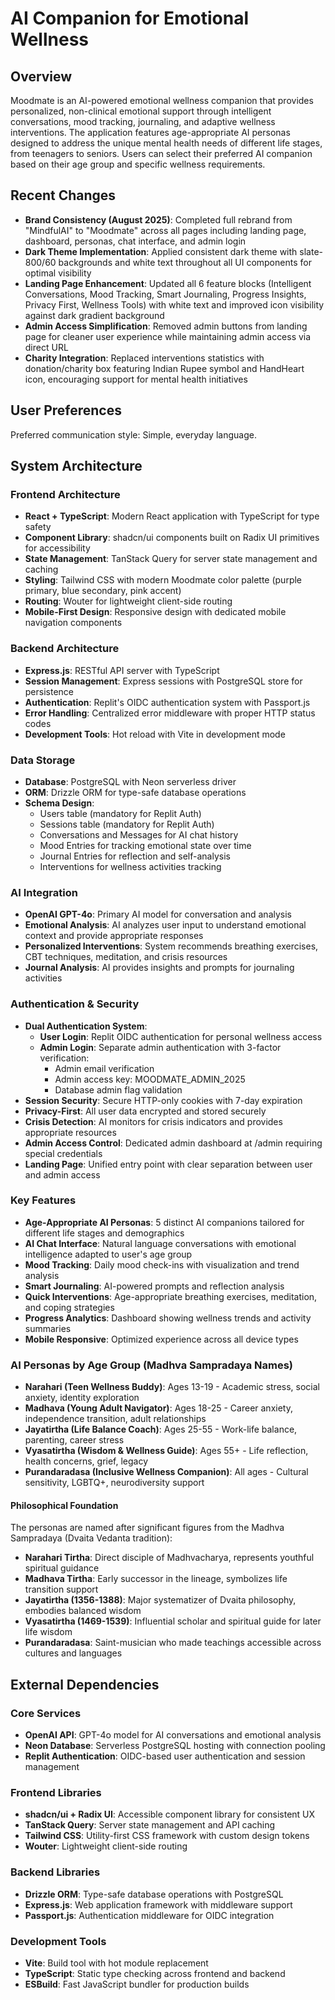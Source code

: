 # AI Companion for Emotional Wellness

## Overview

Moodmate is an AI-powered emotional wellness companion that provides personalized, non-clinical emotional support through intelligent conversations, mood tracking, journaling, and adaptive wellness interventions. The application features age-appropriate AI personas designed to address the unique mental health needs of different life stages, from teenagers to seniors. Users can select their preferred AI companion based on their age group and specific wellness requirements.

## Recent Changes

- **Brand Consistency (August 2025)**: Completed full rebrand from "MindfulAI" to "Moodmate" across all pages including landing page, dashboard, personas, chat interface, and admin login
- **Dark Theme Implementation**: Applied consistent dark theme with slate-800/60 backgrounds and white text throughout all UI components for optimal visibility
- **Landing Page Enhancement**: Updated all 6 feature blocks (Intelligent Conversations, Mood Tracking, Smart Journaling, Progress Insights, Privacy First, Wellness Tools) with white text and improved icon visibility against dark gradient background
- **Admin Access Simplification**: Removed admin buttons from landing page for cleaner user experience while maintaining admin access via direct URL
- **Charity Integration**: Replaced interventions statistics with donation/charity box featuring Indian Rupee symbol and HandHeart icon, encouraging support for mental health initiatives

## User Preferences

Preferred communication style: Simple, everyday language.

## System Architecture

### Frontend Architecture
- **React + TypeScript**: Modern React application with TypeScript for type safety
- **Component Library**: shadcn/ui components built on Radix UI primitives for accessibility
- **State Management**: TanStack Query for server state management and caching
- **Styling**: Tailwind CSS with modern Moodmate color palette (purple primary, blue secondary, pink accent)
- **Routing**: Wouter for lightweight client-side routing
- **Mobile-First Design**: Responsive design with dedicated mobile navigation components

### Backend Architecture
- **Express.js**: RESTful API server with TypeScript
- **Session Management**: Express sessions with PostgreSQL store for persistence
- **Authentication**: Replit's OIDC authentication system with Passport.js
- **Error Handling**: Centralized error middleware with proper HTTP status codes
- **Development Tools**: Hot reload with Vite in development mode

### Data Storage
- **Database**: PostgreSQL with Neon serverless driver
- **ORM**: Drizzle ORM for type-safe database operations
- **Schema Design**: 
  - Users table (mandatory for Replit Auth)
  - Sessions table (mandatory for Replit Auth)
  - Conversations and Messages for AI chat history
  - Mood Entries for tracking emotional state over time
  - Journal Entries for reflection and self-analysis
  - Interventions for wellness activities tracking

### AI Integration
- **OpenAI GPT-4o**: Primary AI model for conversation and analysis
- **Emotional Analysis**: AI analyzes user input to understand emotional context and provide appropriate responses
- **Personalized Interventions**: System recommends breathing exercises, CBT techniques, meditation, and crisis resources
- **Journal Analysis**: AI provides insights and prompts for journaling activities

### Authentication & Security
- **Dual Authentication System**: 
  - **User Login**: Replit OIDC authentication for personal wellness access
  - **Admin Login**: Separate admin authentication with 3-factor verification:
    - Admin email verification
    - Admin access key: MOODMATE_ADMIN_2025
    - Database admin flag validation
- **Session Security**: Secure HTTP-only cookies with 7-day expiration
- **Privacy-First**: All user data encrypted and stored securely
- **Crisis Detection**: AI monitors for crisis indicators and provides appropriate resources
- **Admin Access Control**: Dedicated admin dashboard at /admin requiring special credentials
- **Landing Page**: Unified entry point with clear separation between user and admin access

### Key Features
- **Age-Appropriate AI Personas**: 5 distinct AI companions tailored for different life stages and demographics
- **AI Chat Interface**: Natural language conversations with emotional intelligence adapted to user's age group
- **Mood Tracking**: Daily mood check-ins with visualization and trend analysis
- **Smart Journaling**: AI-powered prompts and reflection analysis
- **Quick Interventions**: Age-appropriate breathing exercises, meditation, and coping strategies
- **Progress Analytics**: Dashboard showing wellness trends and activity summaries
- **Mobile Responsive**: Optimized experience across all device types

### AI Personas by Age Group (Madhva Sampradaya Names)
- **Narahari (Teen Wellness Buddy)**: Ages 13-19 - Academic stress, social anxiety, identity exploration
- **Madhava (Young Adult Navigator)**: Ages 18-25 - Career anxiety, independence transition, adult relationships
- **Jayatirtha (Life Balance Coach)**: Ages 25-55 - Work-life balance, parenting, career stress
- **Vyasatirtha (Wisdom & Wellness Guide)**: Ages 55+ - Life reflection, health concerns, grief, legacy
- **Purandaradasa (Inclusive Wellness Companion)**: All ages - Cultural sensitivity, LGBTQ+, neurodiversity support

#### Philosophical Foundation
The personas are named after significant figures from the Madhva Sampradaya (Dvaita Vedanta tradition):
- **Narahari Tirtha**: Direct disciple of Madhvacharya, represents youthful spiritual guidance
- **Madhava Tirtha**: Early successor in the lineage, symbolizes life transition support
- **Jayatirtha (1356-1388)**: Major systematizer of Dvaita philosophy, embodies balanced wisdom
- **Vyasatirtha (1469-1539)**: Influential scholar and spiritual guide for later life wisdom
- **Purandaradasa**: Saint-musician who made teachings accessible across cultures and languages

## External Dependencies

### Core Services
- **OpenAI API**: GPT-4o model for AI conversations and emotional analysis
- **Neon Database**: Serverless PostgreSQL hosting with connection pooling
- **Replit Authentication**: OIDC-based user authentication and session management

### Frontend Libraries
- **shadcn/ui + Radix UI**: Accessible component library for consistent UX
- **TanStack Query**: Server state management and API caching
- **Tailwind CSS**: Utility-first CSS framework with custom design tokens
- **Wouter**: Lightweight client-side routing

### Backend Libraries
- **Drizzle ORM**: Type-safe database operations with PostgreSQL
- **Express.js**: Web application framework with middleware support
- **Passport.js**: Authentication middleware for OIDC integration

### Development Tools
- **Vite**: Build tool with hot module replacement
- **TypeScript**: Static type checking across frontend and backend
- **ESBuild**: Fast JavaScript bundler for production builds